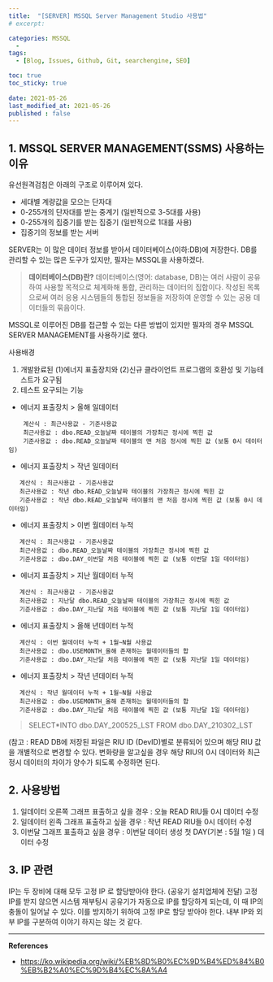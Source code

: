 ```yaml
---
title:  "[SERVER] MSSQL Server Management Studio 사용법"
# excerpt: 

categories: MSSQL
  - 
tags:
  - [Blog, Issues, Github, Git, searchengine, SEO]

toc: true
toc_sticky: true
 
date: 2021-05-26
last_modified_at: 2021-05-26
published : false
---
```


## 1. MSSQL SERVER MANAGEMENT(SSMS) 사용하는 이유 
 유선원격검침은 아래의 구조로 이루어져 있다.
 - 세대별 계량값을 모으는 단자대
 - 0-255개의 단자대를 받는 중계기 (일반적으로 3-5대를 사용)
 - 0-255개의 집중기를 받는 집중기 (일반적으로 1대를 사용)
 - 집중기의 정보를 받는 서버

SERVER는 이 많은 데이터 정보를 받아서 데이터베이스(이하:DB)에 저장한다. 
DB를 관리할 수 있는 많은 도구가 있지만, 필자는 MSSQL을 사용하겠다.

> **데이터베이스(DB)란?**
데이터베이스(영어: database, DB)는 여러 사람이 공유하여 사용할 목적으로 체계화해 통합, 관리하는 데이터의 집합이다. 작성된 목록으로써 여러 응용 시스템들의 통합된 정보들을 저장하여 운영할 수 있는 공용 데이터들의 묶음이다.

MSSQL로 이루어진 DB를 접근할 수 있는 다른 방법이 있지만 필자의 경우 MSSQL SERVER MANAGEMENT를 사용하기로 했다. 

사용배경
1) 개발완료된 (1)에너지 표출장치와 (2)신규 클라이언트 프로그램의 호환성 및 기능테스트가 요구됨
2) 테스트 요구되는 기능 

 * 에너지 표출장치 > 올해 일데이터 
 ```
     계산식 : 최근사용값 - 기준사용값 
     최근사용값 : dbo.READ_오늘날짜 테이블의 가장최근 정시에 찍힌 값 
     기준사용값 : dbo.READ_오늘날짜 테이블의 맨 처음 정시에 찍힌 값 (보통 0시 데이터임)
  ```
 * 에너지 표출장치 > 작년 일데이터 
  ```
     계산식 : 최근사용값 - 기준사용값 
     최근사용값 : 작년 dbo.READ_오늘날짜 테이블의 가장최근 정시에 찍힌 값 
     기준사용값 : 작년 dbo.READ_오늘날짜 테이블의 맨 처음 정시에 찍힌 값 (보통 0시 데이터임)
  ```
 * 에너지 표출장치 > 이번 월데이터 누적 
  ```
     계산식 : 최근사용값 - 기준사용값 
     최근사용값 : dbo.READ_오늘날짜 테이블의 가장최근 정시에 찍힌 값 
     기준사용값 : dbo.DAY_이번달 처음 테이블에 찍힌 값 (보통 이번달 1일 데이터임)
  ```
 * 에너지 표출장치 > 지난 월데이터 누적 
  ```
     계산식 : 최근사용값 - 기준사용값 
     최근사용값 : 지난달 dbo.READ_오늘날짜 테이블의 가장최근 정시에 찍힌 값 
     기준사용값 : dbo.DAY_지난달 처음 테이블에 찍힌 값 (보통 지난달 1일 데이터임)
  ```

 * 에너지 표출장치 > 올해 년데이터 누적 
  ```
     계산식 : 이번 월데이터 누적 + 1월~N월 사용값 
     최근사용값 : dbo.USEMONTH_올해 존재하는 월데이터들의 합
     기준사용값 : dbo.DAY_지난달 처음 테이블에 찍힌 값 (보통 지난달 1일 데이터임)
  ```

 * 에너지 표출장치 > 작년 년데이터 누적  
  ```
     계산식 : 작년 월데이터 누적 + 1월~N월 사용값 
     최근사용값 : dbo.USEMONTH_올해 존재하는 월데이터들의 합
     기준사용값 : dbo.DAY_지난달 처음 테이블에 찍힌 값 (보통 지난달 1일 데이터임)
  ```

> SELECT*INTO dbo.DAY_200525_LST FROM dbo.DAY_210302_LST

(참고 : READ DB에 저장된 파일은 RIU ID (DevID)별로 분류되어 있으며 해당 RIU 값을 개별적으로 변경할 수 있다. 변화량을 알고싶을 경우 해당 RIU의 0시 데이터와 최근정시 데이터의 차이가 양수가 되도록 수정하면 된다. 


## 2. 사용방법
1) 일데이터 오른쪽 그래프 표출하고 싶을 경우 : 오늘 READ RIU들 0시 데이터 수정
2) 일데이터 왼족 그래프 표출하고 싶을 경우 : 작년 READ RIU들 0시 데이터 수정
3) 이번달 그래프 표출하고 싶을 경우 : 이번달 데이터 생성 첫 DAY(기본 : 5월 1일 ) 데이터 수정 

## 3. IP 관련
IP는 두 장비에 대해 모두 고정 IP 로 할당받아야 한다. (공유기 설치업체에 전달)
고정 IP를 받지 않으면 시스템 재부팅시 공유기가 자동으로 IP를 할당하게 되는데, 이 때 IP의 충돌이 일어날 수 있다. 
이를 방지하기 위하여 고정 IP로 할당 받아야 한다. 내부 IP와 외부 IP를 구분하여 이야기 하지는 않는 것 같다. 


*****

**References**
* <ref>https://ko.wikipedia.org/wiki/%EB%8D%B0%EC%9D%B4%ED%84%B0%EB%B2%A0%EC%9D%B4%EC%8A%A4</ref>
